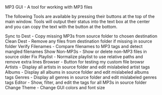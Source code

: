 MP3 GUI - A tool for working with MP3 files

The following Tools are available by pressing their buttons at the top of the main
window. Tools will output their status into the text box at the center and you
can copy the text with the button at the bottom.

Sync to Dest - Copy missing MP3s from source folder to chosen destination
Clean Dest - Remove any files from destination folder if missing in source folder
Verify Filenames - Compare filenames to MP3 tags and detect mangled filenames
Show Non-MP3s - Show or delete non-MP3 files in source older
Fix Playlist - Normalize playlist to use relative paths and remove extra lines
Browser - Button for testing my custom file browsr
Artists - Display all artists in source folder and edit mislabeled artist tags
Albums - Display all albums in source folder and edit mislabeled albums tags
Genres - Display all genres in source folder and edit mislabeled genres tags
Editor - Show, filter, and edit the tags for all MP3s in source folder
Change Theme - Change GUI colors and font size
